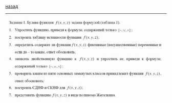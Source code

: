 [назад](../../../mkn/mkn-1-1.md#Дискретная-математика)
***


![дм практика](../../../images/dm/practice/att2/dm-mkn/pr.jpg)